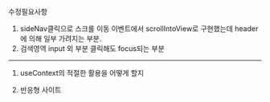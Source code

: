 수정필요사항

1. sideNav클릭으로 스크롤 이동 이벤트에서 scrollIntoView로
   구현했는데 header에 의해 일부 가려지는 부분.
2. 검색영역 input 외 부분 클릭해도 focus되는 부분

---

1. useContext의 적절한 활용을 어떻게 할지

2. 반응형 사이트
